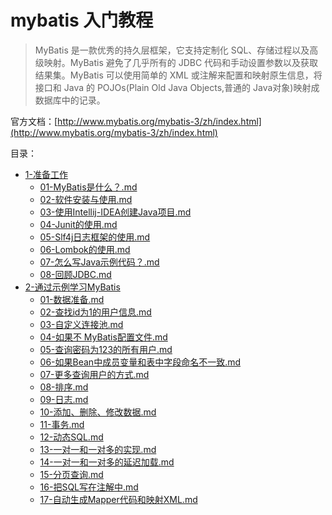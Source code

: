 # mybatis 入门教程


> MyBatis 是一款优秀的持久层框架，它支持定制化 SQL、存储过程以及高级映射。MyBatis 避免了几乎所有的 JDBC 代码和手动设置参数以及获取结果集。MyBatis 可以使用简单的 XML 或注解来配置和映射原生信息，将接口和 Java 的 POJOs(Plain Old Java Objects,普通的 Java对象)映射成数据库中的记录。

官方文档：[http://www.mybatis.org/mybatis-3/zh/index.html](http://www.mybatis.org/mybatis-3/zh/index.html)


目录：

* [1-准备工作](1-%E5%87%86%E5%A4%87%E5%B7%A5%E4%BD%9C)
	* [01-MyBatis是什么？.md](docs/1-%E5%87%86%E5%A4%87%E5%B7%A5%E4%BD%9C/01-MyBatis%E6%98%AF%E4%BB%80%E4%B9%88%EF%BC%9F.md)
	* [02-软件安装与使用.md](docs/1-%E5%87%86%E5%A4%87%E5%B7%A5%E4%BD%9C/02-%E8%BD%AF%E4%BB%B6%E5%AE%89%E8%A3%85%E4%B8%8E%E4%BD%BF%E7%94%A8.md)
	* [03-使用Intellij-IDEA创建Java项目.md](docs/1-%E5%87%86%E5%A4%87%E5%B7%A5%E4%BD%9C/03-%E4%BD%BF%E7%94%A8Intellij-IDEA%E5%88%9B%E5%BB%BAJava%E9%A1%B9%E7%9B%AE.md)
	* [04-Junit的使用.md](docs/1-%E5%87%86%E5%A4%87%E5%B7%A5%E4%BD%9C/04-Junit%E7%9A%84%E4%BD%BF%E7%94%A8.md)
	* [05-Slf4j日志框架的使用.md](docs/1-%E5%87%86%E5%A4%87%E5%B7%A5%E4%BD%9C/05-Slf4j%E6%97%A5%E5%BF%97%E6%A1%86%E6%9E%B6%E7%9A%84%E4%BD%BF%E7%94%A8.md)
	* [06-Lombok的使用.md](docs/1-%E5%87%86%E5%A4%87%E5%B7%A5%E4%BD%9C/06-Lombok%E7%9A%84%E4%BD%BF%E7%94%A8.md)
	* [07-怎么写Java示例代码？.md](docs/1-%E5%87%86%E5%A4%87%E5%B7%A5%E4%BD%9C/07-%E6%80%8E%E4%B9%88%E5%86%99Java%E7%A4%BA%E4%BE%8B%E4%BB%A3%E7%A0%81%EF%BC%9F.md)
	* [08-回顾JDBC.md](docs/1-%E5%87%86%E5%A4%87%E5%B7%A5%E4%BD%9C/08-%E5%9B%9E%E9%A1%BEJDBC.md)
* [2-通过示例学习MyBatis](2-%E9%80%9A%E8%BF%87%E7%A4%BA%E4%BE%8B%E5%AD%A6%E4%B9%A0MyBatis)
	* [01-数据准备.md](docs/2-%E9%80%9A%E8%BF%87%E7%A4%BA%E4%BE%8B%E5%AD%A6%E4%B9%A0MyBatis/01-%E6%95%B0%E6%8D%AE%E5%87%86%E5%A4%87.md)
	* [02-查找id为1的用户信息.md](docs/2-%E9%80%9A%E8%BF%87%E7%A4%BA%E4%BE%8B%E5%AD%A6%E4%B9%A0MyBatis/02-%E6%9F%A5%E6%89%BEid%E4%B8%BA1%E7%9A%84%E7%94%A8%E6%88%B7%E4%BF%A1%E6%81%AF.md)
	* [03-自定义连接池.md](docs/2-%E9%80%9A%E8%BF%87%E7%A4%BA%E4%BE%8B%E5%AD%A6%E4%B9%A0MyBatis/03-%E8%87%AA%E5%AE%9A%E4%B9%89%E8%BF%9E%E6%8E%A5%E6%B1%A0.md)
	* [04-如果不 MyBatis配置文件.md](docs/2-%E9%80%9A%E8%BF%87%E7%A4%BA%E4%BE%8B%E5%AD%A6%E4%B9%A0MyBatis/04-%E5%A6%82%E6%9E%9C%E4%B8%8D%E7%94%A8%08MyBatis%E9%85%8D%E7%BD%AE%E6%96%87%E4%BB%B6.md)
	* [05-查询密码为123的所有用户.md](docs/2-%E9%80%9A%E8%BF%87%E7%A4%BA%E4%BE%8B%E5%AD%A6%E4%B9%A0MyBatis/05-%E6%9F%A5%E8%AF%A2%E5%AF%86%E7%A0%81%E4%B8%BA123%E7%9A%84%E6%89%80%E6%9C%89%E7%94%A8%E6%88%B7.md)
	* [06-如果Bean中成员变量和表中字段命名不一致.md](docs/2-%E9%80%9A%E8%BF%87%E7%A4%BA%E4%BE%8B%E5%AD%A6%E4%B9%A0MyBatis/06-%E5%A6%82%E6%9E%9CBean%E4%B8%AD%E6%88%90%E5%91%98%E5%8F%98%E9%87%8F%E5%92%8C%E8%A1%A8%E4%B8%AD%E5%AD%97%E6%AE%B5%E5%91%BD%E5%90%8D%E4%B8%8D%E4%B8%80%E8%87%B4.md)
	* [07-更多查询用户的方式.md](docs/2-%E9%80%9A%E8%BF%87%E7%A4%BA%E4%BE%8B%E5%AD%A6%E4%B9%A0MyBatis/07-%E6%9B%B4%E5%A4%9A%E6%9F%A5%E8%AF%A2%E7%94%A8%E6%88%B7%E7%9A%84%E6%96%B9%E5%BC%8F.md)
	* [08-排序.md](docs/2-%E9%80%9A%E8%BF%87%E7%A4%BA%E4%BE%8B%E5%AD%A6%E4%B9%A0MyBatis/08-%E6%8E%92%E5%BA%8F.md)
	* [09-日志.md](docs/2-%E9%80%9A%E8%BF%87%E7%A4%BA%E4%BE%8B%E5%AD%A6%E4%B9%A0MyBatis/09-%E6%97%A5%E5%BF%97.md)
	* [10-添加、删除、修改数据.md](docs/2-%E9%80%9A%E8%BF%87%E7%A4%BA%E4%BE%8B%E5%AD%A6%E4%B9%A0MyBatis/10-%E6%B7%BB%E5%8A%A0%E3%80%81%E5%88%A0%E9%99%A4%E3%80%81%E4%BF%AE%E6%94%B9%E6%95%B0%E6%8D%AE.md)
	* [11-事务.md](docs/2-%E9%80%9A%E8%BF%87%E7%A4%BA%E4%BE%8B%E5%AD%A6%E4%B9%A0MyBatis/11-%E4%BA%8B%E5%8A%A1.md)
	* [12-动态SQL.md](docs/2-%E9%80%9A%E8%BF%87%E7%A4%BA%E4%BE%8B%E5%AD%A6%E4%B9%A0MyBatis/12-%E5%8A%A8%E6%80%81SQL.md)
	* [13-一对一和一对多的实现.md](docs/2-%E9%80%9A%E8%BF%87%E7%A4%BA%E4%BE%8B%E5%AD%A6%E4%B9%A0MyBatis/13-%E4%B8%80%E5%AF%B9%E4%B8%80%E5%92%8C%E4%B8%80%E5%AF%B9%E5%A4%9A%E7%9A%84%E5%AE%9E%E7%8E%B0.md)
	* [14-一对一和一对多的延迟加载.md](docs/2-%E9%80%9A%E8%BF%87%E7%A4%BA%E4%BE%8B%E5%AD%A6%E4%B9%A0MyBatis/14-%E4%B8%80%E5%AF%B9%E4%B8%80%E5%92%8C%E4%B8%80%E5%AF%B9%E5%A4%9A%E7%9A%84%E5%BB%B6%E8%BF%9F%E5%8A%A0%E8%BD%BD.md)
	* [15-分页查询.md](docs/2-%E9%80%9A%E8%BF%87%E7%A4%BA%E4%BE%8B%E5%AD%A6%E4%B9%A0MyBatis/15-%E5%88%86%E9%A1%B5%E6%9F%A5%E8%AF%A2.md)
	* [16-把SQL写在注解中.md](docs/2-%E9%80%9A%E8%BF%87%E7%A4%BA%E4%BE%8B%E5%AD%A6%E4%B9%A0MyBatis/16-%E6%8A%8ASQL%E5%86%99%E5%9C%A8%E6%B3%A8%E8%A7%A3%E4%B8%AD.md)
	* [17-自动生成Mapper代码和映射XML.md](docs/2-%E9%80%9A%E8%BF%87%E7%A4%BA%E4%BE%8B%E5%AD%A6%E4%B9%A0MyBatis/17-%E8%87%AA%E5%8A%A8%E7%94%9F%E6%88%90Mapper%E4%BB%A3%E7%A0%81%E5%92%8C%E6%98%A0%E5%B0%84XML.md)